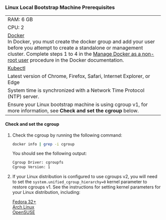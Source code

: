 ### Linux Local Bootstrap Machine Prerequisites
||
|:--- |
|RAM: 6 GB|
|CPU: 2|
|[Docker](https://docs.docker.com/engine/install/) <BR> In Docker, you must create the docker group and add your user before you attempt to create a standalone or management cluster. Complete steps 1 to 4 in the [Manage Docker as a non-root user](https://docs.docker.com/engine/install/linux-postinstall/#manage-docker-as-a-non-root-user) procedure in the Docker documentation.|
|[Kubectl](https://kubernetes.io/docs/tasks/tools/install-kubectl-linux/) |
|Latest version of Chrome, Firefox, Safari, Internet Explorer, or  Edge|
|System time is synchronized with a Network Time Protocol (NTP) server.|
|Ensure your Linux bootstrap machine is using cgroup v1, for more information, see **Check and set the cgroup** below.|

#### Check and set the cgroup 

1. Check the cgroup by running the following command:

    ```sh
    docker info | grep -i cgroup 
    ```

    You should see the following output:

    ```sh
    Cgroup Driver: cgroupfs
    Cgroup Version: 1
    ```

2. If your Linux distribution is configured to use cgroups v2, you will need to set the `system.unified_cgroup_hierarchy=0` kernel parameter to restore cgroups v1. See the instructions for setting kernel parameters for your Linux distribution, including:

    [Fedora 32+](https://fedoramagazine.org/docker-and-fedora-32/)  
    [Arch Linux](https://wiki.archlinux.org/title/Kernel_parameters)  
    [OpenSUSE](https://doc.opensuse.org/documentation/leap/reference/html/book-reference/cha-grub2.html)
